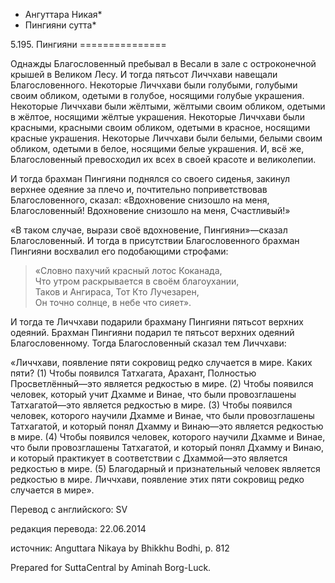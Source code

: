 * Ангуттара Никая*
* Пингияни сутта*

5\.195\. Пингияни
\=\=\=\=\=\=\=\=\=\=\=\=\=\=\=

Однажды Благословенный пребывал в Весали в зале с остроконечной крышей в Великом Лесу\. И тогда пятьсот Личчхави навещали Благословенного\. Некоторые Личчхави были голубыми, голубыми своим обликом, одетыми в голубое, носящими голубые украшения\. Некоторые Личчхави были жёлтыми, жёлтыми своим обликом, одетыми в жёлтое, носящими жёлтые украшения\. Некоторые Личчхави были красными, красными своим обликом, одетыми в красное, носящими красные украшения\. Некоторые Личчхави были белыми, белыми своим обликом, одетыми в белое, носящими белые украшения\. И, всё же, Благословенный превосходил их всех в своей красоте и великолепии\.

И тогда брахман Пингияни поднялся со своего сиденья, закинул верхнее одеяние за плечо и, почтительно поприветствовав Благословенного, сказал: «Вдохновение снизошло на меня, Благословенный\! Вдохновение снизошло на меня, Счастливый\!»

«В таком случае, вырази своё вдохновение, Пингияни»—сказал Благословенный\. И тогда в присутствии Благословенного брахман Пингияни восхвалил его подобающими строфами:

> «Словно пахучий красный лотос Коканада,  
> Что утром раскрывается в своём благоухании,  
> Таков и Ангираса, Тот Кто Лучезарен,  
> Он точно солнце, в небе что сияет»\.

И тогда те Личчхави подарили брахману Пингияни пятьсот верхних одеяний\. Брахман Пингияни подарил те пятьсот верхних одеяний Благословенному\. Тогда Благословенный сказал тем Личчхави:

«Личчхави, появление пяти сокровищ редко случается в мире\. Каких пяти? \(1\) Чтобы появился Татхагата, Арахант, Полностью Просветлённый—это является редкостью в мире\. \(2\) Чтобы появился человек, который учит Дхамме и Винае, что были провозглашены Татхагатой—это является редкостью в мире\. \(3\) Чтобы появился человек, которого научили Дхамме и Винае, что были провозглашены Татхагатой, и который понял Дхамму и Винаю—это является редкостью в мире\. \(4\) Чтобы появился человек, которого научили Дхамме и Винае, что были провозглашены Татхагатой, и который понял Дхамму и Винаю, и который практикует в соответствии с Дхаммой—это является редкостью в мире\. \(5\) Благодарный и признательный человек является редкостью в мире\. Личчхави, появление этих пяти сокровищ редко случается в мире»\.

Перевод с английского: SV

редакция перевода: 22\.06\.2014

источник: Anguttara Nikaya by Bhikkhu Bodhi, p\. 812

Prepared for SuttaCentral by Aminah Borg\-Luck\.